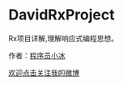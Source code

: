 # DavidRxProject

Rx项目详解,理解响应式编程思想。

作者：[程序员小冰](http://blog.csdn.net/qq_21376985)

[欢迎点击关注我的微博](http://weibo.com/mcxiaobing)
